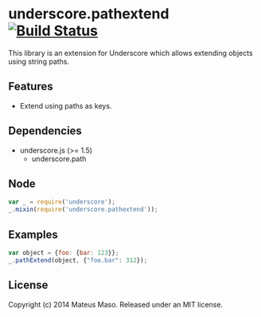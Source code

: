 underscore.pathextend [![Build Status](https://travis-ci.org/mateusmaso/underscore.pathextend.svg?branch=master)](https://travis-ci.org/mateusmaso/underscore.pathextend)
=====================
This library is an extension for Underscore which allows extending objects using string paths.

## Features

* Extend using paths as keys.

## Dependencies

* underscore.js (>= 1.5)
  * underscore.path

## Node

```javascript
var _ = require('underscore');
_.mixin(require('underscore.pathextend'));
```

## Examples

```javascript
var object = {foo: {bar: 123}};
_.pathExtend(object, {"foo.bar": 312});
```

## License

Copyright (c) 2014 Mateus Maso. Released under an MIT license.
